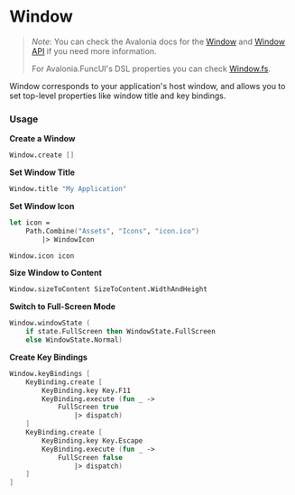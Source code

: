# Window

> _Note_: You can check the Avalonia docs for the [Window](https://docs.avaloniaui.net/docs/controls/window) and [Window API](http://reference.avaloniaui.net/api/Avalonia.Controls/Window/) if you need more information.
>
> For Avalonia.FuncUI's DSL properties you can check [Window.fs](https://github.com/AvaloniaCommunity/Avalonia.FuncUI/blob/master/src/Avalonia.FuncUI.DSL/Window.fs).

Window corresponds to your application's host window, and allows you to set top-level properties like window title and key bindings.

### Usage

**Create a Window**

```fsharp
Window.create []
```

**Set Window Title**

```fsharp
Window.title "My Application"
```

**Set Window Icon**

```fsharp
let icon =
    Path.Combine("Assets", "Icons", "icon.ico")
        |> WindowIcon

Window.icon icon
```

**Size Window to Content**

```fsharp
Window.sizeToContent SizeToContent.WidthAndHeight
```

**Switch to Full-Screen Mode**

```fsharp
Window.windowState (
    if state.FullScreen then WindowState.FullScreen
    else WindowState.Normal)
```

**Create Key Bindings**

```fsharp
Window.keyBindings [
    KeyBinding.create [
        KeyBinding.key Key.F11
        KeyBinding.execute (fun _ ->
            FullScreen true
                |> dispatch)
    ]
    KeyBinding.create [
        KeyBinding.key Key.Escape
        KeyBinding.execute (fun _ ->
            FullScreen false
                |> dispatch)
    ]
]
```
